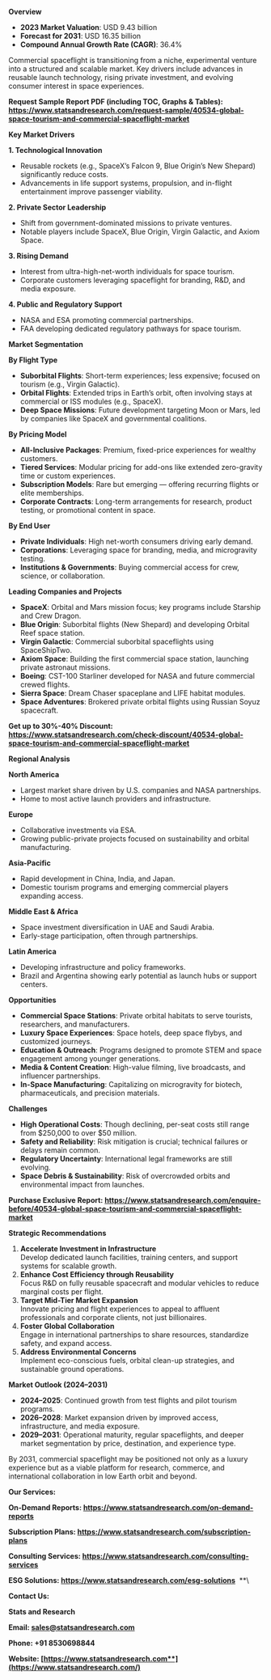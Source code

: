﻿**Overview**

- **2023 Market Valuation**: USD 9.43 billion
- **Forecast for 2031**: USD 16.35 billion
- **Compound Annual Growth Rate (CAGR)**: 36.4%

Commercial spaceflight is transitioning from a niche, experimental venture into a structured and scalable market. Key drivers include advances in reusable launch technology, rising private investment, and evolving consumer interest in space experiences.

**Request Sample Report PDF (including TOC, Graphs & Tables): <https://www.statsandresearch.com/request-sample/40534-global-space-tourism-and-commercial-spaceflight-market>**

**Key Market Drivers**

**1. Technological Innovation**

- Reusable rockets (e.g., SpaceX’s Falcon 9, Blue Origin’s New Shepard) significantly reduce costs.
- Advancements in life support systems, propulsion, and in-flight entertainment improve passenger viability.

**2. Private Sector Leadership**

- Shift from government-dominated missions to private ventures.
- Notable players include SpaceX, Blue Origin, Virgin Galactic, and Axiom Space.

**3. Rising Demand**

- Interest from ultra-high-net-worth individuals for space tourism.
- Corporate customers leveraging spaceflight for branding, R&D, and media exposure.

**4. Public and Regulatory Support**

- NASA and ESA promoting commercial partnerships.
- FAA developing dedicated regulatory pathways for space tourism.

**Market Segmentation**

**By Flight Type**

- **Suborbital Flights**: Short-term experiences; less expensive; focused on tourism (e.g., Virgin Galactic).
- **Orbital Flights**: Extended trips in Earth’s orbit, often involving stays at commercial or ISS modules (e.g., SpaceX).
- **Deep Space Missions**: Future development targeting Moon or Mars, led by companies like SpaceX and governmental coalitions.

**By Pricing Model**

- **All-Inclusive Packages**: Premium, fixed-price experiences for wealthy customers.
- **Tiered Services**: Modular pricing for add-ons like extended zero-gravity time or custom experiences.
- **Subscription Models**: Rare but emerging — offering recurring flights or elite memberships.
- **Corporate Contracts**: Long-term arrangements for research, product testing, or promotional content in space.

**By End User**

- **Private Individuals**: High net-worth consumers driving early demand.
- **Corporations**: Leveraging space for branding, media, and microgravity testing.
- **Institutions & Governments**: Buying commercial access for crew, science, or collaboration.

**Leading Companies and Projects**

- **SpaceX**: Orbital and Mars mission focus; key programs include Starship and Crew Dragon.
- **Blue Origin**: Suborbital flights (New Shepard) and developing Orbital Reef space station.
- **Virgin Galactic**: Commercial suborbital spaceflights using SpaceShipTwo.
- **Axiom Space**: Building the first commercial space station, launching private astronaut missions.
- **Boeing**: CST-100 Starliner developed for NASA and future commercial crewed flights.
- **Sierra Space**: Dream Chaser spaceplane and LIFE habitat modules.
- **Space Adventures**: Brokered private orbital flights using Russian Soyuz spacecraft.

**Get up to 30%-40% Discount: <https://www.statsandresearch.com/check-discount/40534-global-space-tourism-and-commercial-spaceflight-market>**

**Regional Analysis**

**North America**

- Largest market share driven by U.S. companies and NASA partnerships.
- Home to most active launch providers and infrastructure.

**Europe**

- Collaborative investments via ESA.
- Growing public-private projects focused on sustainability and orbital manufacturing.

**Asia-Pacific**

- Rapid development in China, India, and Japan.
- Domestic tourism programs and emerging commercial players expanding access.

**Middle East & Africa**

- Space investment diversification in UAE and Saudi Arabia.
- Early-stage participation, often through partnerships.

**Latin America**

- Developing infrastructure and policy frameworks.
- Brazil and Argentina showing early potential as launch hubs or support centers.

**Opportunities**

- **Commercial Space Stations**: Private orbital habitats to serve tourists, researchers, and manufacturers.
- **Luxury Space Experiences**: Space hotels, deep space flybys, and customized journeys.
- **Education & Outreach**: Programs designed to promote STEM and space engagement among younger generations.
- **Media & Content Creation**: High-value filming, live broadcasts, and influencer partnerships.
- **In-Space Manufacturing**: Capitalizing on microgravity for biotech, pharmaceuticals, and precision materials.

**Challenges**

- **High Operational Costs**: Though declining, per-seat costs still range from $250,000 to over $50 million.
- **Safety and Reliability**: Risk mitigation is crucial; technical failures or delays remain common.
- **Regulatory Uncertainty**: International legal frameworks are still evolving.
- **Space Debris & Sustainability**: Risk of overcrowded orbits and environmental impact from launches.

**Purchase Exclusive Report: <https://www.statsandresearch.com/enquire-before/40534-global-space-tourism-and-commercial-spaceflight-market>**

**Strategic Recommendations**

1. **Accelerate Investment in Infrastructure**\
   Develop dedicated launch facilities, training centers, and support systems for scalable growth.
1. **Enhance Cost Efficiency through Reusability**\
   Focus R&D on fully reusable spacecraft and modular vehicles to reduce marginal costs per flight.
1. **Target Mid-Tier Market Expansion**\
   Innovate pricing and flight experiences to appeal to affluent professionals and corporate clients, not just billionaires.
1. **Foster Global Collaboration**\
   Engage in international partnerships to share resources, standardize safety, and expand access.
1. **Address Environmental Concerns**\
   Implement eco-conscious fuels, orbital clean-up strategies, and sustainable ground operations.

**Market Outlook (2024–2031)**

- **2024–2025**: Continued growth from test flights and pilot tourism programs.
- **2026–2028**: Market expansion driven by improved access, infrastructure, and media exposure.
- **2029–2031**: Operational maturity, regular spaceflights, and deeper market segmentation by price, destination, and experience type.

By 2031, commercial spaceflight may be positioned not only as a luxury experience but as a viable platform for research, commerce, and international collaboration in low Earth orbit and beyond.

**Our Services:** 

**On-Demand Reports: <https://www.statsandresearch.com/on-demand-reports>** 

**Subscription Plans: <https://www.statsandresearch.com/subscription-plans>** 

**Consulting Services: <https://www.statsandresearch.com/consulting-services>** 

**ESG Solutions: <https://www.statsandresearch.com/esg-solutions>** 
**\


**Contact Us:** 

**Stats and Research** 

**Email: <sales@statsandresearch.com>** 

**Phone: +91 8530698844** 

**Website: [https://www.statsandresearch.com**](https://www.statsandresearch.com/)**

